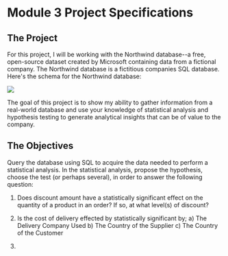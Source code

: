 
# Module 3 Project Specifications

## The Project

For this project, I will be working with the Northwind database--a free, open-source dataset created by Microsoft containing data from a fictional company. The Northwind database is a fictitious companies SQL database. Here's the schema for the Northwind database:

<img src='https://raw.githubusercontent.com/learn-co-curriculum/dsc-mod-3-project/master/Northwind_ERD_updated.png'>

The goal of this project is to show my ability to gather information from a real-world database and use your knowledge of statistical analysis and hypothesis testing to generate analytical insights that can be of value to the company.

## The Objectives

Query the database using SQL to acquire the data needed to perform a statistical analysis.  In the statistical analysis, propose the hypothesis, choose the test (or perhaps several), in order to answer the following question:

1) Does discount amount have a statistically significant effect on the quantity of a product in an order? If so, at what level(s) of discount?

2) Is the cost of delivery effected by statistically significant by;
    a) The Delivery Company Used
    b) The Country of the Supplier
    c) The Country of the Customer

3)
